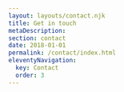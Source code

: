 ```yaml
---
layout: layouts/contact.njk
title: Get in touch
metaDescription: 
section: contact
date: 2018-01-01
permalink: /contact/index.html
eleventyNavigation:
  key: Contact
  order: 3
---
```


